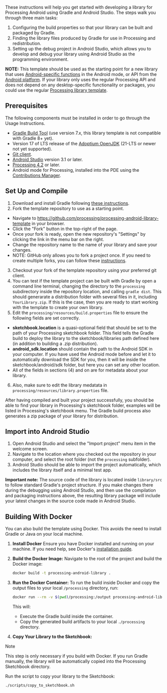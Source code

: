 These instructions will help you get started with developing a library for Processing Android using Gradle and Android Studio. The steps walk you through three main tasks:

1. Configuring the build properties so that your library can be built and packaged by Gradle.
2. Finding the library files produced by Gradle for use in Processing and redistribution.
3. Setting up the debug project in Android Studio, which allows you to develop and debug your library using Android Studio as the programming environment.

**NOTE:** This template should be used as the starting point for a new library that uses [Android-specific functions](https://android.processing.org/reference/) in the Android mode, or API from the [Android platform](https://developer.android.com/reference/packages). If your library only uses the regular Processing API and does not depend on any desktop-specific functionality or packages, you could use the regular [Processing library template](https://github.com/processing/processing-library-template).

## Prerequisites

The following components must be installed in order to go through the Usage Instructions.

* [Gradle Build Tool](https://gradle.org/) (use version 7.x, this library template is not compatible with Gradle 8+ yet).
* Version 17 of LTS release of the [Adoptium OpenJDK](https://adoptium.net/) (21-LTS or newer not yet supported).
* [Git client](https://git-scm.com/downloads).
* [Android Studio](https://developer.android.com/studio/) version 3.1 or later.
* [Processing 4.2](https://processing.org/download/) or later.
* Android mode for Processing, installed into the PDE using the [Contributions Manager](https://android.processing.org/tutorials/getting_started/index.html).

## Set Up and Compile

1. Download and install Gradle following [these instructions](https://gradle.org/install/).
2. Fork the template repository to use as a starting point.
  * Navigate to https://github.com/processing/processing-android-library-template in your browser.
  * Click the "Fork" button in the top-right of the page.
  * Once your fork is ready, open the new repository's "Settings" by clicking the link in the menu bar on the right.
  * Change the repository name to the name of your library and save your changes.
  * NOTE: GitHub only allows you to fork a project once. If you need to create multiple forks, you can follow these [instructions](http://adrianshort.org/2011/11/08/create-multiple-forks-of-a-github-repo/).
3. Checkout your fork of the template repository using your preferred git client.
4. You can test if the template project can be built with Gradle by open a command line terminal, changing the directory to the ```processing``` subdirectory inside the repository location, and calling ```gradle dist```. This should generarate a distribution folder with several files in it, including ```YourLibrary.zip```. If this is the case, then you are ready to start working with the template to create your own library.
5. Edit the ```processing/resources/build.properties``` file to ensure the following fields are set correctly.
  * **sketchbook.location** is a quasi-optional field that should be set to the path of your Processing sketchbook folder. This field tells the Gradle build to deploy the library to the sketchbook/libraries path defined here (in addition to building a .zip distribution).
  * **android_sdk.location** should contain the path to the Android SDK in your computer. If you have used the Android mode before and let it to automatically download the SDK for you, then it will be inside the sketchbook/android/sdk folder, but here you can set any other location.
  * All of the fields in sections (4) and on are for metadata about your library.
6. Also, make sure to edit the library medatata in ```processing/resources/library.properties``` file.

After having compiled and built your project successfully, you should be able to find your library in Processing's sketchbook folder, examples will be listed in Processing's sketchbook menu. The Gradle build process also generates a zip package of your library for distribution.

## Import into Android Studio

1. Open Android Studio and select the "Import project" menu item in the welcome screen. 
2. Navigate to the location where you checked out the repository in your computer, and select the root folder (not the ```processing``` subfolder).
3. Android Studio should be able to import the project automatically, which includes the library itself and a minimal test app.

**Important note:** The source code of the library is located inside ```library/src``` to follow standard Gradle's project structure. If you make changes there during the debugging using Android Studio, and then use the compilation and packaging instructions above, the resulting library package will include your latest changes in the source code made in Android Studio.

## Building With Docker

You can also build the template using Docker. This avoids the need to install Gradle or Java on your local machine. 

1. **Install Docker**
Ensure you have Docker installed and running on your machine. If you need help, see Docker's [installation guide](https://docs.docker.com/get-docker/).

1. **Build the Docker Image:**
   Navigate to the root of the project and build the Docker image:

   ```bash
   docker build -t processing-android-library .
   ```

2. **Run the Docker Container:**
   To run the build inside Docker and copy the output files to your local `/processing` directory, run:

   ```bash
   docker run --rm -v $(pwd)/processing:/output processing-android-library
   ```

   This will:
   - Execute the Gradle build inside the container.
   - Copy the generated build artifacts to your local `./processing` directory.
3. **Copy Your Library to the Sketchbook:**

> [!NOTE]
> This step is only necessary if you build with Docker. If you run Gradle manually, the library will be automatically copied into the Processing Sketchbook directory.

Run the script to copy your library to the Sketchbook:

```bash
./scripts/copy_to_sketchbook.sh
```